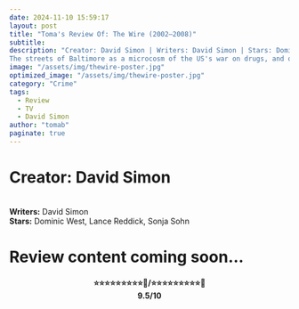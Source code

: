 ```yaml
---
date: 2024-11-10 15:59:17
layout: post
title: "Toma's Review Of: The Wire (2002–2008)"
subtitle:
description: "Creator: David Simon | Writers: David Simon | Stars: Dominic West, Lance Reddick, Sonja Sohn
The streets of Baltimore as a microcosm of the US's war on drugs, and of US urban decay in general. Seen not only through the eyes of a few policemen and drug gang members but also the people who influence and inhabit their world - politicians, the media, drug addicts and everyday citizens."
image: "/assets/img/thewire-poster.jpg"
optimized_image: "/assets/img/thewire-poster.jpg"
category: "Crime"
tags:
  - Review
  - TV
  - David Simon
author: "tomab"
paginate: true
---
```


# <strong>Creator:</strong> David Simon
<br><strong>Writers:</strong> David Simon
<br><strong>Stars:</strong> Dominic West, Lance Reddick, Sonja Sohn

# Review content coming soon...

<h4 style="text-align:center;"> ⭐⭐⭐⭐⭐⭐⭐⭐⭐💫/⭐⭐⭐⭐⭐⭐⭐⭐⭐🌟<br>9.5/10</h4>
